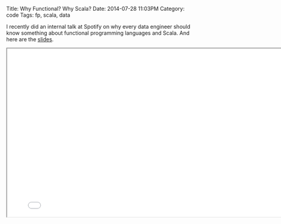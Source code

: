 Title: Why Functional? Why Scala?
Date: 2014-07-28 11:03PM
Category: code
Tags: fp, scala, data

I recently did an internal talk at Spotify on why every data engineer should know something about functional programming languages and Scala. And here are the [slides](/slides/pitch.html).

<iframe src="/slides/pitch.html" width="800" height="450"></iframe>
